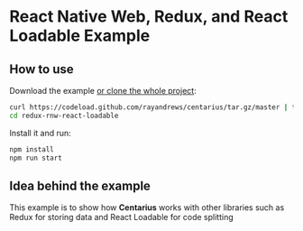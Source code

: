 # React Native Web, Redux, and React Loadable Example

## How to use

Download the example [or clone the whole project](https://github.com/rayandrews/centarius.git):

```bash
curl https://codeload.github.com/rayandrews/centarius/tar.gz/master | tar -xz --strip=2 centarius-master/examples/redux-rnw-react-loadable
cd redux-rnw-react-loadable
```

Install it and run:

```bash
npm install
npm run start
```

## Idea behind the example

This example is to show how __Centarius__ works with other libraries such as Redux for storing data and React Loadable for code splitting
